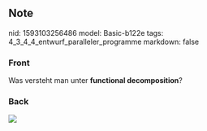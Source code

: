 ## Note
nid: 1593103256486
model: Basic-b122e
tags: 4_3_4_4_entwurf_paralleler_programme
markdown: false

### Front
Was versteht man unter <b>functional decomposition</b>?

### Back
<img src="paste-b16ff71568b3110925d8fbe4da160b29b46b44fc.jpg">
